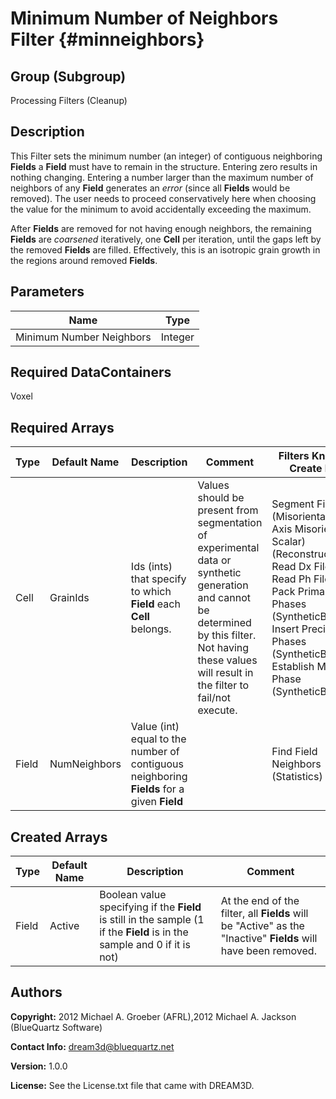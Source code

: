 Minimum Number of Neighbors Filter {#minneighbors}
======

## Group (Subgroup) ##
Processing Filters (Cleanup)

## Description ##
This Filter sets the minimum number (an integer) of contiguous neighboring **Fields** a **Field** must have to remain in the structure. Entering zero results in nothing changing.  Entering a number larger than the maximum number of neighbors of any **Field** generates an _error_ (since all **Fields** would be removed). The user needs to proceed conservatively here when choosing the value for the minimum to avoid accidentally exceeding the maximum.

After **Fields** are removed for not having enough neighbors, the remaining **Fields** are _coarsened_ iteratively, one **Cell** per iteration, until the gaps left by the removed **Fields** are filled.  Effectively, this is an isotropic grain growth in the regions around removed **Fields**.

## Parameters ##

| Name | Type |
|------|------|
| Minimum Number Neighbors | Integer |

## Required DataContainers ##
Voxel

## Required Arrays ##

| Type | Default Name | Description | Comment | Filters Known to Create Data |
|------|--------------|-------------|---------|-----|
| Cell | GrainIds | Ids (ints) that specify to which **Field** each **Cell** belongs. | Values should be present from segmentation of experimental data or synthetic generation and cannot be determined by this filter. Not having these values will result in the filter to fail/not execute. | Segment Fields (Misorientation, C-Axis Misorientation, Scalar) (Reconstruction), Read Dx File (IO), Read Ph File (IO), Pack Primary Phases (SyntheticBuilding), Insert Precipitate Phases (SyntheticBuilding), Establish Matrix Phase (SyntheticBuilding) |
| Field | NumNeighbors | Value (int) equal to the number of contiguous neighboring **Fields** for a given **Field** |  | Find Field Neighbors (Statistics) |

## Created Arrays ##

| Type | Default Name | Description | Comment |
|------|--------------|-------------|---------|
| Field | Active | Boolean value specifying if the **Field** is still in the sample (1 if the **Field** is in the sample and 0 if it is not) | At the end of the filter, all **Fields** will be "Active" as the "Inactive" **Fields** will have been removed.  |

## Authors ##

**Copyright:** 2012 Michael A. Groeber (AFRL),2012 Michael A. Jackson (BlueQuartz Software)

**Contact Info:** dream3d@bluequartz.net

**Version:** 1.0.0

**License:**  See the License.txt file that came with DREAM3D.



